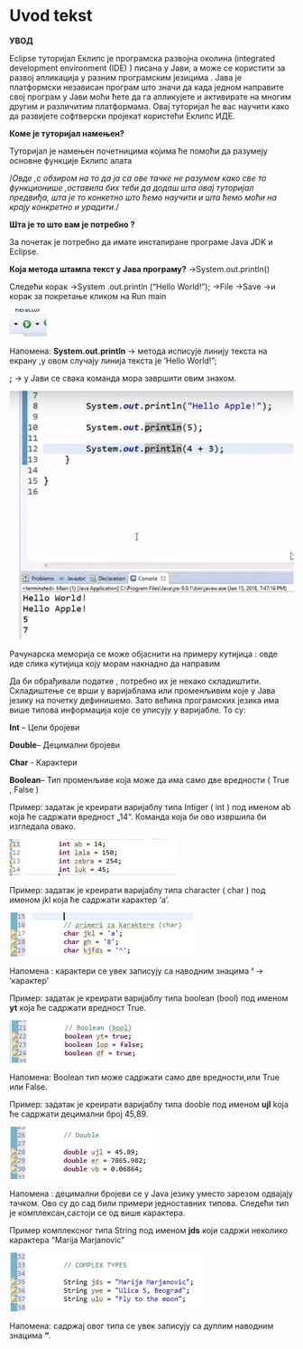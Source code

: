 ﻿# Uvod tekst

**УВОД**

Eclipse туторијал 
Еклипс је програмска развојна околина (integrated development environment (IDE) ) писана у Jaви, а може се користити за развој апликација у разним програмским језицима .
Jава је платформски независан програм што значи да када једном направите свој програм у Јави моћи ћете да га апликујете и активирате на многим другим и различитим платформама.
Овај туторијал ће вас научити како да развијете софтверски пројекат користећи Еклипс ИДЕ.

**Коме је туторијал намењен?**

Туторијал је намењен почетницима којима ће помоћи да разумеју основне функције Еклипс алата 

/*Овде ,с обзиром на то да ја са ове тачке не разумем како све то функционише ,оставила бих теби да додаш шта овај туторијал предвиђа, шта је то конкетно што ћемо научити и шта ћемо моћи на крају конкретно и урадити.*/

**Шта је то што вам је потребно ?**

За почетак је потребно  да имате инсталиране програме Јava JDK  и Eclipse.





**Која метода штампа текст у Јава програму?** →System.out.println()

Следећи корак  →System .out.println (“Hello World!”); →File →Save →и корак за покретање кликом на Run main 

![screenshot of github desktop](/slike/eklipse9.png) 
 
Напомена: 
**System.out.println** → метода исписује линију текста на екрану ,у овом случају линија текста је ‘Hello World!”;

**;** → у Јави се свака команда мора завршити овим знаком.

![screenshot of github desktop](/slike/4a.png)
 
Рачунарска меморија се може објаснити на примеру кутијица :
 овде иде слика кутијица коју морам накнадно да направим

Да би обрађивали податке , потребно их је некако складиштити. Складиштење се врши у варијаблама или променљивим које у Јава језику  на почетку дефинишемо. Зато већина програмских језика има више типова информација које се уписују у варијабле. То су:

**Int** – Цели бројеви

**Double**– Децимални бројеви

**Char** - Карактери

**Boolean**– Тип променљиве која може да има само две вредности ( True , False )

Пример: задатак је креирати варијаблу типа Intiger ( int ) под именом ab која ће садржати вредност „14“. Команда која би ово извршила би изгледала овако.

![screenshot of github desktop](/slike/Int.JPG)

Пример: задатак је креирати варијаблу типа character ( char ) под именом jkl која ће садржати карактер  ‘a’.

![screenshot of github desktop](/slike/2.JPG)
 
 Напомена : карактери се увек записују са наводним знацима **‘** → ’карактер’

Пример: задатак је креирати варијаблу типа boolean (bool) под именом **yt** која ће садржати вредност True.
 
![screenshot of github desktop](/slike/5.JPG)

Напомена: Boolean тип може садржати само две вредности,или True или False.

Пример: задатак је креирати варијаблу типа dooble под именом **ujl** koja ће садржати децимални број 45,89.

![screenshot of github desktop](/slike/6.JPG) 

Напомена : децимални бројеви се у  Java језику  уместо зарезом одвајају тачком.
Ово су до сад били примери једноставних типова. Следећи тип је комплексан,састоји се од више карактера.

Пример комплексног типа String  под именом **jds** који садржи неколико карактера “Marija Marjanovic”

![screenshot of github desktop](/slike/7.JPG) 

Напомена: садржај овог типа се увек записују са дуплим наводним знацима **“**.
